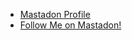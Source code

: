 - <a rel="me" href="https://infosec.exchange/@haxerzin">Mastadon Profile</a>
- <a rel="me" href="https://infosec.exchange/invite/erNswfFt">Follow Me on Mastadon!</a>
